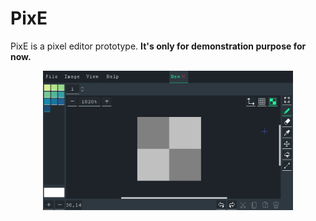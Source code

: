# PixE

PixE is a pixel editor prototype. **It's only for demonstration purpose for now.**

<p align="center">
    <img src="preview.png" width="400">
</p>
